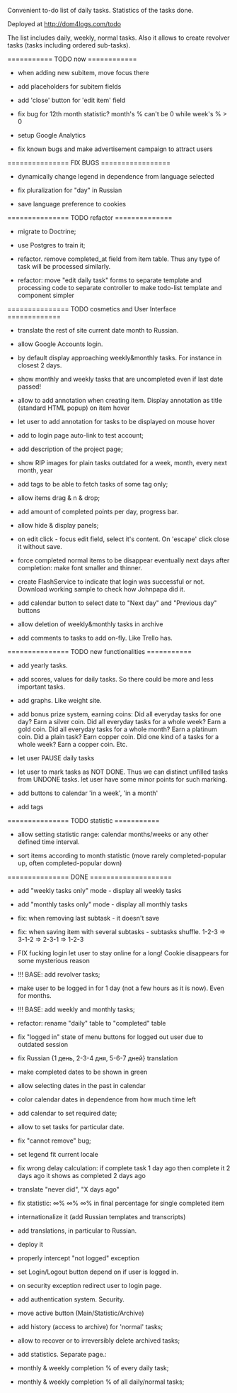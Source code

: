 Convenient to-do list of daily tasks.
Statistics of the tasks done.

Deployed at http://dom4logs.com/todo

The list includes daily, weekly, normal tasks.
Also it allows to create revolver tasks (tasks including ordered sub-tasks).

=========== TODO now ============

- when adding new subitem, move focus there

- add placeholders for subitem fields

- add 'close' button for 'edit item' field

- fix bug for 12th month statistic? month's % can't be 0 while week's % > 0

- setup Google Analytics

- fix known bugs and make advertisement campaign to attract users

=============== FIX BUGS =================

- dynamically change legend in dependence from language selected

- fix pluralization for "day" in Russian

- save language preference to cookies

=============== TODO refactor ==============

- migrate to Doctrine;

- use Postgres to train it;

- refactor. remove completed_at field from item table.
Thus any type of task will be processed similarly.

- refactor: move "edit daily task" forms to separate template and processing code to separate controller
to make todo-list template and component simpler

=============== TODO cosmetics and User Interface =============

- translate the rest of site current date month to Russian.

- allow Google Accounts login.

- by default display approaching weekly&monthly tasks. For instance in closest 2 days.

- show monthly and weekly tasks that are uncompleted even if last date passed!

- allow to add annotation when creating item. Display annotation as title (standard HTML popup) on item hover

- let user to add annotation for tasks to be displayed on mouse hover

- add to login page auto-link to test account;

- add description of the project page;

- show RIP images for plain tasks outdated for a week, month, every next month, year

- add tags to be able to fetch tasks of some tag only;

- allow items drag & n & drop;

- add amount of completed points per day, progress bar.

- allow hide & display panels;

- on edit click - focus edit field, select it's content. On 'escape' click close it without save.

- force completed normal items to be disappear eventually next days after completion:
make font smaller and thinner.

- create FlashService to indicate that login was successful or not. 
Download working sample to check how Johnpapa did it.

- add calendar button to select date to "Next day" and "Previous day" buttons

- allow deletion of weekly&monthly tasks in archive
- add comments to tasks to add on-fly. Like Trello has.


=============== TODO new functionalities ===========

- add yearly tasks.

- add scores, values for daily tasks. So there could be more and less important tasks.

- add graphs. Like weight site.

- add bonus prize system, earning coins:
Did all everyday tasks for one day? Earn a silver coin.
Did all everyday tasks for a whole week? Earn a gold coin.
Did all everyday tasks for a whole month? Earn a platinum coin.
Did a plain task? Earn copper coin.
Did one kind of a tasks for a whole week? Earn a copper coin.
Etc.

- let user PAUSE daily tasks

- let user to mark tasks as NOT DONE. Thus we can distinct unfilled tasks from UNDONE tasks.
let user have some minor points for such marking.

- add buttons to calendar 'in a week', 'in a month'

- add tags

=============== TODO statistic ===========

- allow setting statistic range: calendar months/weeks or any other defined time interval.

- sort items according to month statistic (move rarely completed-popular up, often completed-popular down)

=============== DONE ====================

- add "weekly tasks only" mode - display all weekly tasks

- add "monthly tasks only" mode - display all monthly tasks

- fix: when removing last subtask - it doesn't save

- fix: when saving item with several subtasks - subtasks shuffle. 1-2-3 => 3-1-2 => 2-3-1 => 1-2-3

- FIX fucking login let user to stay online for a long! Cookie disappears for some mysterious reason

- !!! BASE: add revolver tasks;

- make user to be logged in for 1 day (not a few hours as it is now). Even for months.

- !!! BASE: add weekly and monthly tasks;

- refactor: rename "daily" table to "completed" table

- fix "logged in" state of menu buttons for logged out user due to outdated session

- fix Russian {1 день, 2-3-4 дня, 5-6-7 дней} translation
- make completed dates to be shown in green
- allow selecting dates in the past in calendar

- color calendar dates in dependence from how much time left

- add calendar to set required date;

- allow to set tasks for particular date.

- fix "cannot remove" bug;

- set legend fit current locale

- fix wrong delay calculation: if complete task 1 day ago then complete it 2 days ago it shows as completed 2 days ago

- translate "never did", "X days ago"

- fix statistic:  ∞% ∞% ∞%  in final percentage for single completed item

- internationalize it (add Russian templates and transcripts)
- add translations, in particular to Russian.
- deploy it
- properly intercept "not logged" exception
- set Login/Logout button depend on if user is logged in.
- on security exception redirect user to login page.

- add authentication system. Security.
- move active button (Main/Statistic/Archive)
- add history (access to archive) for 'normal' tasks;
- allow to recover or to irreversibly delete archived tasks;

- add statistics. Separate page.:
- monthly & weekly completion % of every daily task;
- monthly & weekly completion % of all daily/normal tasks;
